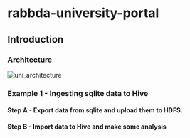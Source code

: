 # rabbda-university-portal

## Introduction

### Architecture
![uni_architecture](https://user-images.githubusercontent.com/32298274/84429346-a3848480-ac30-11ea-96f3-e7141a37b7fe.png)

### Example 1 - Ingesting sqlite data to Hive

#### Step A - Export data from sqlite and upload them to HDFS.

#### Step B - Import data to Hive and make some analysis